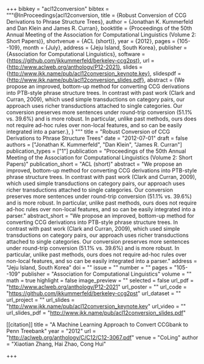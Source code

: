 +++
bibkey = "acl12conversion"
bibtex = """@InProceedings{acl12conversion,
  title     = {Robust Conversion of CCG Derivations to Phrase Structure Trees},
  author    = {Jonathan K. Kummerfeld and Dan Klein and James R. Curran},
  booktitle = {Proceedings of the 50th Annual Meeting of the Association for Computational Linguistics (Volume 2: Short Papers)},
  shortvenue = {ACL (short)},
  year      = {2012},
  pages     = {105--109},
  month     = {July},
  address   = {Jeju Island, South Korea},
  publisher = {Association for Computational Linguistics},
  software  = {https://github.com/jkkummerfeld/berkeley-ccg2pst},
  url       = {http://www.aclweb.org/anthology/P12-2021},
  slides    = {http://www.jkk.name/pub/acl12conversion_keynote.key},
  slidespdf = {http://www.jkk.name/pub/acl12conversion_slides.pdf},
  abstract  = {We propose an improved, bottom-up method for converting CCG derivations into PTB-style phrase structure trees. In contrast with past work (Clark and Curran, 2009), which used simple transductions on category pairs, our approach uses richer transductions attached to single categories. Our conversion preserves more sentences under round-trip conversion (51.1% vs. 39.6%) and is more robust. In particular, unlike past methods, ours does not require ad-hoc rules over non-local features, and so can be easily integrated into a parser.},
}
"""
title = "Robust Conversion of CCG Derivations to Phrase Structure Trees"
date = "2012-07-01"
draft = false
authors = ["Jonathan K. Kummerfeld", "Dan Klein", "James R. Curran"]
publication_types = ["1"]
publication = "Proceedings of the 50th Annual Meeting of the Association for Computational Linguistics (Volume 2: Short Papers)"
publication_short = "ACL (short)"
abstract = "We propose an improved, bottom-up method for converting CCG derivations into PTB-style phrase structure trees. In contrast with past work (Clark and Curran, 2009), which used simple transductions on category pairs, our approach uses richer transductions attached to single categories. Our conversion preserves more sentences under round-trip conversion (51.1% vs. 39.6%) and is more robust. In particular, unlike past methods, ours does not require ad-hoc rules over non-local features, and so can be easily integrated into a parser."
abstract_short = "We propose an improved, bottom-up method for converting CCG derivations into PTB-style phrase structure trees. In contrast with past work (Clark and Curran, 2009), which used simple transductions on category pairs, our approach uses richer transductions attached to single categories. Our conversion preserves more sentences under round-trip conversion (51.1% vs. 39.6%) and is more robust. In particular, unlike past methods, ours does not require ad-hoc rules over non-local features, and so can be easily integrated into a parser."
address = "Jeju Island, South Korea"
doi = ""
issue = ""
number = ""
pages = "105--109"
publisher = "Association for Computational Linguistics"
volume = ""
math = true
highlight = false
image_preview = ""
selected = false
url_pdf = "http://www.aclweb.org/anthology/P12-2021"
url_poster = ""
url_code = "https://github.com/jkkummerfeld/berkeley-ccg2pst"
url_dataset = ""
url_project = ""
url_slides = "http://www.jkk.name/pub/acl12conversion_keynote.key"
url_video = ""
url_slides_pdf = "http://www.jkk.name/pub/acl12conversion_slides.pdf"

[[citation]]
title = "A Machine Learning Approach to Convert CCGbank to Penn Treebank"
year = "2012"
url = "http://aclweb.org/anthology/C/C12/C12-3067.pdf"
venue = "CoLing"
author = "Xiaotian Zhang, Hai Zhao, Cong Hui"


+++